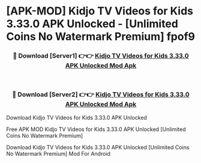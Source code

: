# [APK-MOD] Kidjo TV  Videos for Kids 3.33.0 APK Unlocked - [Unlimited Coins No Watermark Premium] fpof9



<div align="center">
<h3>🔴 Download [Server1] 👉👉 <a href="https://momento.my/?title=Kidjo_TV__Videos_for_Kids_3.33.0_APK_Unlocked">Kidjo TV  Videos for Kids 3.33.0 APK Unlocked Mod Apk</a></h3><br>

<h3>🔴 Download [Server2] 👉👉 <a href="https://momento.my/?title=Kidjo_TV__Videos_for_Kids_3.33.0_APK_Unlocked">Kidjo TV  Videos for Kids 3.33.0 APK Unlocked Mod Apk</a></h3>
</div>



Download Kidjo TV  Videos for Kids 3.33.0 APK Unlocked 

Free APK MOD Kidjo TV  Videos for Kids 3.33.0 APK Unlocked [Unlimited Coins No Watermark Premium]

Download Kidjo TV  Videos for Kids 3.33.0 APK Unlocked [Unlimited Coins No Watermark Premium] Mod For Android
